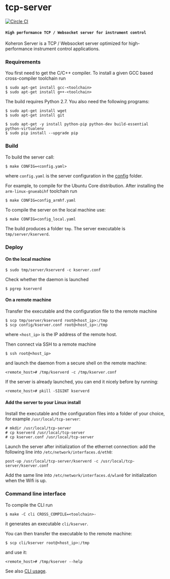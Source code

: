 # tcp-server

[![Circle CI](https://circleci.com/gh/Koheron/tcp-server.svg?style=shield)](https://circleci.com/gh/Koheron/tcp-server)

#### `High performance TCP / Websocket server for instrument control`

Koheron Server is a TCP / Websocket server optimized for high-performance instrument control applications.

### Requirements

You first need to get the C/C++ compiler. To install a given GCC based cross-compiler toolchain run
```
$ sudo apt-get install gcc-<toolchain>
$ sudo apt-get install g++-<toolchain>
```

The build requires Python 2.7. You also need the following programs:
```
$ sudo apt-get install wget
$ sudo apt-get install git

$ sudo apt-get -y install python-pip python-dev build-essential python-virtualenv
$ sudo pip install --upgrade pip
```

### Build

To build the server call:
```
$ make CONFIG=<config.yaml>
```
where `config.yaml` is the server configuration in the [config](config) folder.

For example, to compile for the Ubuntu Core distribution. After installing the `arm-linux-gnueabihf` toolchain run
```
$ make CONFIG=config_armhf.yaml
```

To compile the server on the local machine use:
```
$ make CONFIG=config_local.yaml
```

The build produces a folder `tmp`. The server executable is `tmp/server/kserverd`.

### Deploy

#### On the local machine

```
$ sudo tmp/server/kserverd -c kserver.conf
```

Check whether the daemon is launched

```
$ pgrep kserverd
```

#### On a remote machine

Transfer the executable and the configuration file to the remote machine
```
$ scp tmp/server/kserverd root@<host_ip>:/tmp
$ scp config/kserver.conf root@<host_ip>:/tmp
```
where `<host_ip>` is the IP address of the remote host.

Then connect via SSH to a remote machine
```
$ ssh root@<host_ip>
``` 
and launch the daemon from a secure shell on the remote machine:
```
<remote_host># /tmp/kserverd -c /tmp/kserver.conf
```

If the server is already launched, you can end it nicely before by running:
```
<remote_host># pkill -SIGINT kserverd
```

#### Add the server to your Linux install

Install the executable and the configuration files into a folder of your choice, for example `/usr/local/tcp-server`:
```
# mkdir /usr/local/tcp-server
# cp kserverd /usr/local/tcp-server
# cp kserver.conf /usr/local/tcp-server
```

Launch the server after initialization of the ethernet connection: add the following line into `/etc/network/interfaces.d/eth0`:
```
post-up /usr/local/tcp-server/kserverd -c /usr/local/tcp-server/kserver.conf
```

Add the same line into `/etc/network/interfaces.d/wlan0` for initialization when the Wifi is up.

### Command line interface

To compile the CLI run
```
$ make -C cli CROSS_COMPILE=<toolchain>-
```
it generates an executable `cli/kserver`.

You can then transfer the executable to the remote machine: 
```
$ scp cli/kserver root@<host_ip>:/tmp
```
and use it:
```
<remote_host># /tmp/kserver --help
```

See also [CLI usage](doc/command_line_interface.md).

